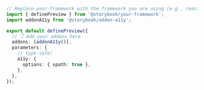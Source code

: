 ```ts filename=".storybook/preview.ts" renderer="react" language="ts"
// Replace your-framework with the framework you are using (e.g., react-vite, nextjs, experimental-nextjs-vite)
import { definePreview } from '@storybook/your-framework';
import addonA11y from '@storybook/addon-a11y';

export default definePreview({
  // 👇 Add your addons here
  addons: [addonA11y()],
  parameters: {
    // type-safe!
    a11y: {
      options: { xpath: true },
    },
  },
});
```
